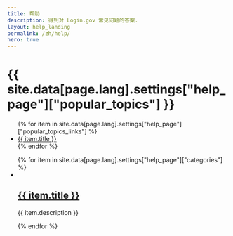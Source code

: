 ```yaml
---
title: 帮助
description: 得到对 Login.gov 常见问题的答案.
layout: help_landing
permalink: /zh/help/
hero: true
---
```

<div class="container--mod grid-container-tablet-lg tablet-lg:padding-x-0 margin-top-5 padding-bottom-1">
  <h1 class="text-center">{{ site.data[page.lang].settings["help_page"]["popular_topics"] }}</h1>
  <div class="popular-topics-border padding-2 margin-bottom-9 margin-x-auto">
    <ul class="usa--list usa-list--unstyled spaced-list">
      {% for item in site.data[page.lang].settings["help_page"]["popular_topics_links"] %}
      <li>
        <a href="{{ item.url | prepend: site.baseurl }}" class="usa-link">{{ item.title }}</a>
      </li>
      {% endfor %}
    </ul>
  </div>
  <ul class="usa-card-group grid-row tablet:flex-align-center usa-list usa-list--unstyled">
    {% for item in site.data[page.lang].settings["help_page"]["categories"] %}
    <li class="card">
      <div class="grid-row flex-row tablet:flex-align-center">
        <div class="grid-col-2">
          <div class="usa-card__img">
            <img alt="" src="{{ item.image | prepend: site.baseurl }}">
          </div>
        </div>
        <div class="grid-col-10 padding-left-1 tablet:padding-left-3">
          <h2 class="margin-bottom-05">
            <a href="{{ item.url | prepend: site.baseurl }}">{{ item.title }}</a>
          </h2>
          <p class="margin-top-05">{{ item.description }}</p>
        </div>
      </div>
    </li>
    {% endfor %}
  </ul>
</div>
